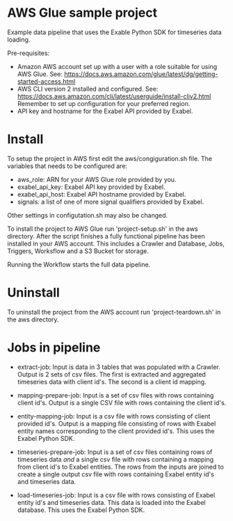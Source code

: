 # AWS Glue sample project

Example data pipeline that uses the Exable Python SDK for timeseries data loading.

Pre-requisites:

- Amazon AWS account set up with a user with a role suitable for using AWS Glue. See: https://docs.aws.amazon.com/glue/latest/dg/getting-started-access.html
- AWS CLI version 2 installed and configured. See: https://docs.aws.amazon.com/cli/latest/userguide/install-cliv2.html <br>Remember to set up configuration for your preferred region.
- API key and hostname for the Exabel API provided by Exabel.

# Install

To setup the project in AWS first edit the aws/congiguration.sh file. The variables that needs to be configured are:

- aws_role: ARN for your AWS Glue role provided by you.
- exabel_api_key: Exabel API key provided by Exabel.
- exabel_api_host: Exabel API hostname provided by Exabel.
- signals: a list of one of more signal qualifiers provided by Exabel.

Other settings in configutation.sh may also be changed.

To install the project to AWS Glue run 'project-setup.sh' in the aws directory. After the script 
finishes a fully functional pipeline has been installed in your AWS account. This includes a 
Crawler and Database, Jobs, Triggers, Worksflow and a S3 Bucket for storage.

Running the Workflow starts the full data pipeline.

# Uninstall

To uninstall the project from the AWS account run 'project-teardown.sh' in the aws directory.

# Jobs in pipeline 

- extract-job: Input is data in 3 tables that was populated with a Crawler. Output is 2 sets of csv 
  files. The first is extracted and aggregated timeseries data with client id's. The second is a client id
  mapping.
  
- mapping-prepare-job: Input is a set of csv files with rows containing client id's. 
  Output is a single CSV file with rows containing the client id's.

- entity-mapping-job: Input is a csv file with rows consisting of client provided id's. 
  Output is a mapping file consisting of rows with Exabel entity names corresponding to 
  the client provided id's. This uses the Exabel Python SDK.
  
- timeseries-prepare-job: Input is a set of csv files containing rows of timeseries data *and* a single
  csv file with rows containing a mapping from client id's to Exabel entities. The rows from the inputs 
  are joined to create a single output csv file with rows containing Exabel entity id's and timeseries data.

- load-timeseries-job: Input is a csv file with rows consisting of Exabel entity id's and timeseries data.
  This data is loaded into the Exabel database. This uses the Exabel Python SDK.